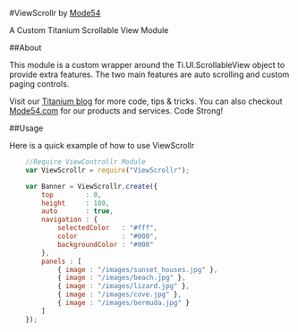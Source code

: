 #ViewScrollr by [Mode54](http://m54.co/home)

A Custom Titanium Scrollable View Module

##About

This module is a custom wrapper around the Ti.UI.ScrollableView object to provide extra features. The two main features are auto scrolling and custom paging controls.

Visit our [Titanium blog](http://TiHelp.me) for more code, tips & tricks. You can also checkout [Mode54.com](http://m54.co/home) for our products and services. Code Strong!

##Usage

Here is a quick example of how to use ViewScrollr

```javascript
	//Require ViewControllr Module
	var ViewScrollr = require("ViewScrollr");

	var Banner = ViewScrollr.create({
		top        : 0,
		height     : 180,
		auto       : true,
		navigation : {
			selectedColor   : "#fff",
			color           : "#000",
			backgroundColor : "#000"
		},
		panels : [
			{ image : "/images/sunset_houses.jpg" },
			{ image : "/images/beach.jpg" },
			{ image : "/images/lizard.jpg" },
			{ image : "/images/cove.jpg" },
			{ image : "/images/bermuda.jpg" }
		]
	});
```

